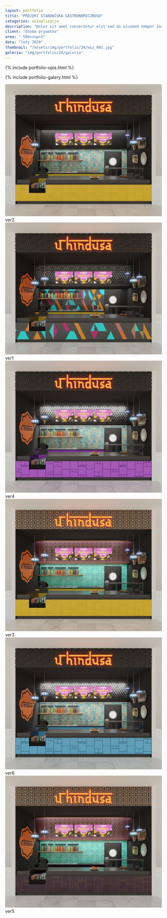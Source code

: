```yaml
---
layout: portfolio
title: "PROJEKT STANOWISKA GASTRONOMICZNEGO"
categories: wizualizacja
description: "Dolor sit amet consectetur elit sed do eiusmod tempor incididunt labore et dolore magna aliqua enim minim veniam quis nostrud exercitation ullamco laboris nisi aliquip commodo consequat.duis aute irure sint occae cat cupidatat non proident sunt in culpa qui officia deserunt mollit anim id est laborum. Sed perspiciatis unde omnis iste natus error sit voluptatem."
client: "Osoba prywatna"
area: " 50m<sup>2"
data: "luty 2020"
thumbnail: "/assets/img/portfolio/24/wiz_001.jpg"
galeria: "img/portfolio/24/galeria"
---
```

{% include portfolio-opis.html %}

{% include portfolio-galery.html %}



<div class="">
    <div id="one" class="bal-container uk-margin-medium-bottom ratio_4_3">
        <div class="bal-after">
            <img src="/assets/img/portfolio/24/Nowy folder/wiz_001.jpg">
            <div class="bal-afterPosition afterLabel">
                ver2
            </div>
        </div>
        <div class="bal-before">
            <div class="bal-before-inset">
                <img src="/assets/img/portfolio/24/Nowy folder/wiz_002.jpg">
                <div class="bal-beforePosition beforeLabel">
                    ver1
                </div>
            </div>
        </div>
        <div class="bal-handle">
            <span class=" handle-left-arrow"></span>
            <span class="handle-right-arrow"></span>
        </div>
    </div>
    <div id="two" class="bal-container uk-margin-medium-bottom ratio_4_3">
        <div class="bal-after">
            <img src="/assets/img/portfolio/24/Nowy folder/wiz_004.jpg">
            <div class="bal-afterPosition afterLabel">
                ver4
            </div>
        </div>
        <div class="bal-before">
            <div class="bal-before-inset">
                <img src="/assets/img/portfolio/24/Nowy folder/wiz_003.jpg">
                <div class="bal-beforePosition beforeLabel">
                    ver3
                </div>
            </div>
        </div>
        <div class="bal-handle">
            <span class="handle-left-arrow"></span>
            <span class="handle-right-arrow"></span>
        </div>
    </div>
    <div id="three" class="bal-container uk-margin-medium-bottom ratio_4_3">
        <div class="bal-after">
            <img src="/assets/img/portfolio/24/Nowy folder/wiz_005.jpg">
            <div class="bal-afterPosition afterLabel">
                ver6
            </div>
        </div>
        <div class="bal-before">
            <div class="bal-before-inset">
                <img src="/assets/img/portfolio/24/Nowy folder/wiz_006.jpg">
                <div class="bal-beforePosition beforeLabel">
                    ver5
                </div>
            </div>
        </div>
        <div class="bal-handle">
            <span class="handle-left-arrow"></span>
            <span class="handle-right-arrow"></span>
        </div>
    </div>
</div>


<script src="/assets/plugins/comparison-slider/js/script.js"></script>

<script>
    new BeforeAfter({
        id: '#one'
    });
    new BeforeAfter({
        id: '#two'
    });
    new BeforeAfter({
        id: '#three'
    });
</script>
